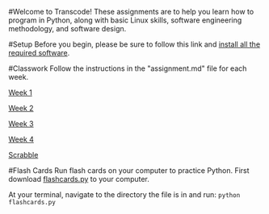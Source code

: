 #Welcome to Transcode!
These assignments are to help you learn how to program in Python, along with basic Linux skills, 
software engineering methodology, and software design.

#Setup
Before you begin, please be sure to follow this link
 and [install all the required software](https://github.com/TranscodeSF/classwork/blob/master/preclass_setup.md).

#Classwork
Follow the instructions in the "assignment.md" file for each week.

[Week 1](https://github.com/TranscodeSF/classwork/tree/master/homework/week1)


[Week 2](https://github.com/TranscodeSF/classwork/tree/master/homework/week2)


[Week 3](https://github.com/TranscodeSF/classwork/tree/master/homework/week3)


[Week 4](https://github.com/TranscodeSF/classwork/tree/master/homework/week4)


[Scrabble](https://github.com/TranscodeSF/classwork/tree/master/homework/scrabble)

#Flash Cards
Run flash cards on your computer to practice Python.
First download [flashcards.py](https://github.com/TranscodeSF/classwork/blob/master/flashcards.py) to your computer. 

At your terminal, navigate to the directory the file is in and run:
`python flashcards.py`
